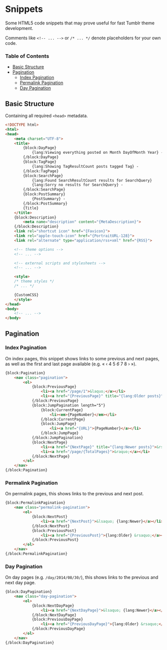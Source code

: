 # Snippets

Some HTML5 code snippets that may prove useful for fast Tumblr theme development.

Comments like `<!-- ... -->` or `/* ... */` denote placeholders for your own code.

### Table of Contents
- [Basic Structure](#user-content-basic-structure)
- [Pagination](#user-content-pagination)
	- [Index Pagination](#user-content-index-pagination)
	- [Permalink Pagination](#user-content-permalink-pagination)
	- [Day Pagination](#user-content-day-pagination)

## Basic Structure
Containing all required `<head>` metadata.

```html
<!DOCTYPE html>
<html>
<head>
	<meta charset="UTF-8">
	<title>
		{block:DayPage}
			{lang:Viewing everything posted on Month DayOfMonth Year} -
		{/block:DayPage}
		{block:TagPage}
			{lang:Showing TagResultCount posts tagged Tag} -
		{/block:TagPage}
		{block:SearchPage}
			{lang:Found SearchResultCount results for SearchQuery}
			{lang:Sorry no results for SearchQuery} -
		{/block:SearchPage}
		{block:PostSummary}
			{PostSummary} -
		{/block:PostSummary}
		{Title}
	</title>
	{block:Description}
		<meta name="description" content="{MetaDescription}">
	{/block:Description}
	<link rel="shortcut icon" href="{Favicon}">
	<link rel="apple-touch-icon" href="{PortraitURL-128}">
	<link rel="alternate" type="application/rss+xml" href="{RSS}">

	<!-- theme options -->
	<!-- ... -->

	<!-- external scripts and stylesheets -->
	<!-- ... -->

	<style>
	/* theme styles */
	/* ... */

	{CustomCSS}
	</style>
</head>
<body>
	<!-- ... -->
</body>

```

## Pagination

### Index Pagination
On index pages, this snippet shows links to some previous and next pages, as well as the first and last page available (e.g. « ‹ 4 5 *6* 7 8 › »).

```html
{block:Pagination}
	<nav class="pagination">
		<ol>
			{block:PreviousPage}
				<li><a href="/page/1">&laquo;</a></li>
				<li><a href="{PreviousPage}" title="{lang:Older posts}">&lsaquo;</a></li>
			{/block:PreviousPage}
			{block:JumpPagination length="5"}
				{block:CurrentPage}
					<li><em>{PageNumber}</em></li>
				{/block:CurrentPage}
				{block:JumpPage}
					<li><a href="{URL}">{PageNumber}</a></li>
				{/block:JumpPage}
			{/block:JumpPagination}
			{block:NextPage}
				<li><a href="{NextPage}" title="{lang:Newer posts}">&rsaquo;</a></li>
				<li><a href="/page/{TotalPages}">&raquo;</a></li>
			{/block:NextPage}
		</ol>
	</nav>
{/block:Pagination}
```

### Permalink Pagination
On permalink pages, this shows links to the previous and next post.

```html
{block:PermalinkPagination}
	<nav class="permalink-pagination">
		<ol>
			{block:NextPost}
				<li><a href="{NextPost}">&lsaquo; {lang:Newer}</a></li>
			{/block:NextPost}
			{block:PreviousPost}
				<li><a href="{PreviousPost}">{lang:Older} &rsaquo;</a></li>
			{/block:PreviousPost}
		</ol>
	</nav>
{/block:PermalinkPagination}
```

### Day Pagination
On day pages (e.g. `/day/2014/08/30/`), this shows links to the previous and next day page.

```html
{block:DayPagination}
	<nav class="day-pagination">
		<ol>
			{block:NextDayPage}
				<li><a href="{NextDayPage}">&lsaquo; {lang:Newer}</a></li>
			{/block:NextDayPage}
			{block:PreviousDayPage}
				<li><a href="{PreviousDayPage}">{lang:Older} &rsaquo;</a></li>
			{/block:PreviousDayPage}
		</ol>
	</nav>
{/block:DayPagination}
```
